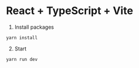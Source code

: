 # React + TypeScript + Vite

1. Install packages

```
yarn install
```

2. Start

```
yarn run dev
```
